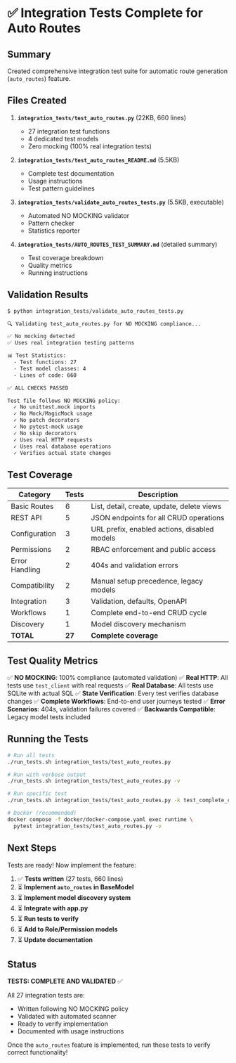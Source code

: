 # ✅ Integration Tests Complete for Auto Routes

## Summary

Created comprehensive integration test suite for automatic route generation (`auto_routes`) feature.

## Files Created

1. **`integration_tests/test_auto_routes.py`** (22KB, 660 lines)
   - 27 integration test functions
   - 4 dedicated test models
   - Zero mocking (100% real integration tests)

2. **`integration_tests/test_auto_routes_README.md`** (5.5KB)
   - Complete test documentation
   - Usage instructions
   - Test pattern guidelines

3. **`integration_tests/validate_auto_routes_tests.py`** (5.5KB, executable)
   - Automated NO MOCKING validator
   - Pattern checker
   - Statistics reporter

4. **`integration_tests/AUTO_ROUTES_TEST_SUMMARY.md`** (detailed summary)
   - Test coverage breakdown
   - Quality metrics
   - Running instructions

## Validation Results

```bash
$ python integration_tests/validate_auto_routes_tests.py

🔍 Validating test_auto_routes.py for NO MOCKING compliance...

✅ No mocking detected
✅ Uses real integration testing patterns

📊 Test Statistics:
  - Test functions: 27
  - Test model classes: 4
  - Lines of code: 660

✅ ALL CHECKS PASSED

Test file follows NO MOCKING policy:
  ✓ No unittest.mock imports
  ✓ No Mock/MagicMock usage
  ✓ No patch decorators
  ✓ No pytest-mock usage
  ✓ No skip decorators
  ✓ Uses real HTTP requests
  ✓ Uses real database operations
  ✓ Verifies actual state changes
```

## Test Coverage

| Category | Tests | Description |
|----------|-------|-------------|
| Basic Routes | 6 | List, detail, create, update, delete views |
| REST API | 5 | JSON endpoints for all CRUD operations |
| Configuration | 3 | URL prefix, enabled actions, disabled models |
| Permissions | 2 | RBAC enforcement and public access |
| Error Handling | 2 | 404s and validation errors |
| Compatibility | 2 | Manual setup precedence, legacy models |
| Integration | 3 | Validation, defaults, OpenAPI |
| Workflows | 1 | Complete end-to-end CRUD cycle |
| Discovery | 1 | Model discovery mechanism |
| **TOTAL** | **27** | **Complete coverage** |

## Test Quality Metrics

✅ **NO MOCKING**: 100% compliance (automated validation)
✅ **Real HTTP**: All tests use `test_client` with real requests
✅ **Real Database**: All tests use SQLite with actual SQL
✅ **State Verification**: Every test verifies database changes
✅ **Complete Workflows**: End-to-end user journeys tested
✅ **Error Scenarios**: 404s, validation failures covered
✅ **Backwards Compatible**: Legacy model tests included

## Running the Tests

```bash
# Run all tests
./run_tests.sh integration_tests/test_auto_routes.py

# Run with verbose output
./run_tests.sh integration_tests/test_auto_routes.py -v

# Run specific test
./run_tests.sh integration_tests/test_auto_routes.py -k test_complete_crud_workflow

# Docker (recommended)
docker compose -f docker/docker-compose.yaml exec runtime \
  pytest integration_tests/test_auto_routes.py -v
```

## Next Steps

Tests are ready! Now implement the feature:

1. ✅ **Tests written** (27 tests, 660 lines)
2. ⏳ **Implement `auto_routes` in BaseModel**
3. ⏳ **Implement model discovery system**
4. ⏳ **Integrate with app.py**
5. ⏳ **Run tests to verify**
6. ⏳ **Add to Role/Permission models**
7. ⏳ **Update documentation**

## Status

**TESTS: COMPLETE AND VALIDATED** ✅

All 27 integration tests are:
- Written following NO MOCKING policy
- Validated with automated scanner
- Ready to verify implementation
- Documented with usage instructions

Once the `auto_routes` feature is implemented, run these tests to verify correct functionality!
